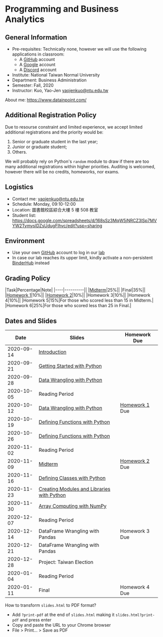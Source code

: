 # Programming and Business Analytics

## General Information

- Pre-requisites: Technically none, however we will use the following applications in classroom:
    - A [GitHub](https://github.com/) account
    - A [Google](https://www.google.com/) account
    - A [Discord](https://discord.com/) account
- Institute: National Taiwan Normal University
- Department: Business Administration
- Semester: Fall, 2020
- Instructor: Kuo, Yao-Jen <yaojenkuo@ntu.edu.tw>

About me: <https://www.datainpoint.com/>

## Additional Registration Policy

Due to resourse constraint and limited experience, we accept limited additional registrations and the priority would be:

1. Senior or graduate student in the last year;
2. Junior or graduate student;
3. Others.

We will probably rely on Python's `random` module to draw if there are too many additional registrations within higher priorities. Auditing is welcomed, however there will be no credits, homeworks, nor exams.

## Logistics

- Contact me: <yaojenkuo@ntu.edu.tw>
- Schedule: Monday, 09:10-12:00
- Location: 圖書館校區綜合大樓 5 樓 508 教室
- Student list: <https://docs.google.com/spreadsheets/d/168sSz3MqW5jNRCZ3lSp7MVYW2TymysIDZsUdugFIhvc/edit?usp=sharing>

## Environment

- Use your own [GitHub](https://github.com/) account to log in our [lab](https://lab.datainpoint.com)
- In case our lab reaches its upper limit, kindly activate a non-persistent [BinderHub](https://mybinder.org/v2/gh/datainpoint/data-science-binder/data-science-python-3-8-5) instead

## Grading Policy

|Task|Percentage|Note|
|----|----------||
|[Midterm](https://lab.datainpoint.com/hub/user-redirect/git-pull?repo=https%3A%2F%2Fgithub.com%2Fdatainpoint%2Fmidterm-ntnu-fall-2020&urlpath=tree%2Fmidterm-ntnu-fall-2020%2Fmidterm.ipynb&branch=main)|25%||
|Final|35%||
|[Homework 1](https://lab.datainpoint.com/hub/user-redirect/git-pull?repo=https%3A%2F%2Fgithub.com%2Fdatainpoint%2Fexercise-getting-started-with-python&urlpath=tree%2Fexercise-getting-started-with-python%2Fexercises.ipynb&branch=master)|10%||
|[Homework 2](https://lab.datainpoint.com/hub/user-redirect/git-pull?repo=https%3A%2F%2Fgithub.com%2Fdatainpoint%2Fexercise-data-wrangling-with-python&urlpath=tree%2Fexercise-data-wrangling-with-python%2Fexercises.ipynb&branch=master)|10%||
|Homework 3|10%||
|Homework 4|10%||
|Homework 5|15%|For those who scored less than 15 in Midterm.|
|Homework 6|25%|For those who scored less than 25 in Final.|

## Dates and Slides

|Date|Slides|Homework Due|
|----|------|------------|
|2020-09-14|[Introduction](slides/00-introduction.slides.html)||
|2020-09-21|[Getting Started with Python](slides/01-getting-started-with-python.slides.html)||
|2020-09-28|[Data Wrangling with Python](slides/02-data-wrangling-with-python.slides.html)||
|2020-10-05|Reading Period||
|2020-10-12|[Data Wrangling with Python](slides/02-data-wrangling-with-python.slides.html)|[Homework 1](https://lab.datainpoint.com/hub/user-redirect/git-pull?repo=https%3A%2F%2Fgithub.com%2Fdatainpoint%2Fexercise-getting-started-with-python&urlpath=tree%2Fexercise-getting-started-with-python%2Fexercises.ipynb&branch=master) Due|
|2020-10-19|[Defining Functions with Python](slides/03-defining-functions-with-python.slides.html)||
|2020-10-26|[Defining Functions with Python](slides/03-defining-functions-with-python.slides.html)||
|2020-11-02|Reading Period||
|2020-11-09|[Midterm](https://lab.datainpoint.com/hub/user-redirect/git-pull?repo=https%3A%2F%2Fgithub.com%2Fdatainpoint%2Fmidterm-ntnu-fall-2020&urlpath=tree%2Fmidterm-ntnu-fall-2020%2Fmidterm.ipynb&branch=main)|[Homework 2](https://lab.datainpoint.com/hub/user-redirect/git-pull?repo=https%3A%2F%2Fgithub.com%2Fdatainpoint%2Fexercise-data-wrangling-with-python&urlpath=tree%2Fexercise-data-wrangling-with-python%2Fexercises.ipynb&branch=master) Due|
|2020-11-16|[Defining Classes with Python](slides/04-defining-classes-with-python.slides.html)||
|2020-11-23|[Creating Modules and Libraries with Python](slides/05-creating-modules-and-libraries-with-python.slides.html)||
|2020-11-30|[Array Computing with NumPy](slides/06-array-computing-with-numpy.slides.html)||
|2020-12-07|Reading Period||
|2020-12-14|DataFrame Wrangling with Pandas|Homework 3 Due|
|2020-12-21|DataFrame Wrangling with Pandas||
|2020-12-28|Project: Taiwan Election||
|2020-01-04|Reading Period||
|2020-01-11|Final|Homework 4 Due|

How to transform `slides.html` to PDF format?
- Add `?print-pdf` at the end of `slides.html` making it `slides.html?print-pdf` and press enter
- Copy and paste the URL to your Chrome browser
- File > Print... > Save as PDF
